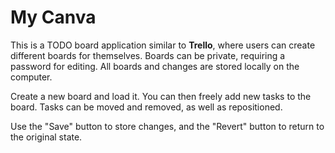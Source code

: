 # My Canva

This is a TODO board application similar to <b>Trello</b>, where users can create different boards for themselves. Boards can be private, requiring a password for editing. All boards and changes are stored locally on the computer.

Create a new board and load it. You can then freely add new tasks to the board. Tasks can be moved and removed, as well as repositioned.

Use the "Save" button to store changes, and the "Revert" button to return to the original state.
